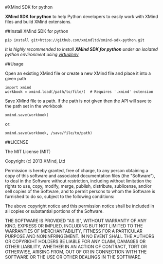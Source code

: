 #XMind SDK for python

**XMind SDK for python** to help Python developers to easily work with XMind files and build XMind extensions.

##Install XMind SDK for python

	pip install git+https://github.com/xmindltd/xmind-sdk-python.git
	
*It is highly recommended to install __XMind SDK for python__ under an isolated python environment using [virtualenv](https://pypi.python.org/pypi/virtualenv)*

##Usage

Open an existing XMind file or create a new XMind file and place it into a given path

	import xmind
	workbook = xmind.load(/path/to/file/)  # Requires '.xmind' extension
	
Save XMind file to a path.
If the path is not given then the API will save to the path set in the workbook

	xmind.save(workbook)

or:
	
	xmind.save(workbook, /save/file/to/path)
	
##LICENSE

The MIT License (MIT)

Copyright (c) 2013 XMind, Ltd

Permission is hereby granted, free of charge, to any person obtaining a copy of
this software and associated documentation files (the "Software"), to deal in
the Software without restriction, including without limitation the rights to
use, copy, modify, merge, publish, distribute, sublicense, and/or sell copies of
the Software, and to permit persons to whom the Software is furnished to do so,
subject to the following conditions:

The above copyright notice and this permission notice shall be included in all
copies or substantial portions of the Software.

THE SOFTWARE IS PROVIDED "AS IS", WITHOUT WARRANTY OF ANY KIND, EXPRESS OR
IMPLIED, INCLUDING BUT NOT LIMITED TO THE WARRANTIES OF MERCHANTABILITY, FITNESS
FOR A PARTICULAR PURPOSE AND NONINFRINGEMENT. IN NO EVENT SHALL THE AUTHORS OR
COPYRIGHT HOLDERS BE LIABLE FOR ANY CLAIM, DAMAGES OR OTHER LIABILITY, WHETHER
IN AN ACTION OF CONTRACT, TORT OR OTHERWISE, ARISING FROM, OUT OF OR IN
CONNECTION WITH THE SOFTWARE OR THE USE OR OTHER DEALINGS IN THE SOFTWARE.
